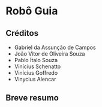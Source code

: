 # Robô Guia

## Créditos 
- Gabriel da Assunção de Campos 
- João Vitor de Oliveira Souza
- Pablo Ítalo Souza
- Vinícius Schenatto
- Vinícius Goffredo
- Vinycius Alencar


## Breve resumo
